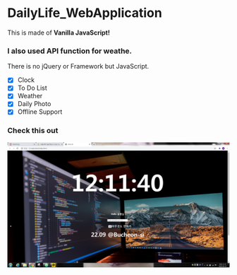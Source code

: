 # DailyLife_WebApplication
This is made of **Vanilla JavaScript!**
### I also used API function for weathe.
There is no jQuery or Framework but JavaScript.
- [x] Clock
- [x] To Do List
- [x] Weather
- [x] Daily Photo
- [x] Offline Support

### Check this out
![alt text](readme.PNG) 
